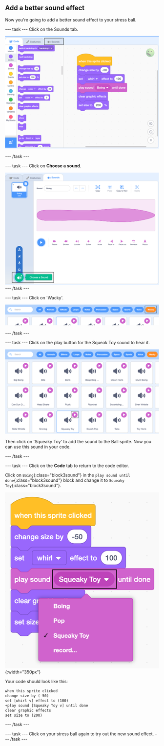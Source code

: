 ## Add a better sound effect

Now you're going to add a better sound effect to your stress ball. 

--- task ---
Click on the Sounds tab.

![screenshot](images/balls-sound-tab.png)

--- /task ---

--- task ---
Click on **Choose a sound**.

![screenshot](images/balls-choose-sound.png)
--- /task ---

--- task ---
Click on 'Wacky'.

![screenshot](images/balls-wacky.png)

--- /task ---

--- task ---
Click on the play button for the Squeak Toy sound to hear it. 

![screenshot](images/balls-play-button.png)

Then click on 'Squeaky Toy' to add the sound to the Ball sprite. Now you can use this sound in your code.

--- /task ---

--- task ---
Click on the **Code** tab to return to the code editor. 

Click on `Boing`{:class="block3sound"} in the `play sound until done`{:class="block3sound"} block and change it to `Squeaky Toy`{:class="block3sound"}.

![screenshot](images/balls-squeakytoy.png){:width="350px"}

Your code should look like this:

```blocks3
when this sprite clicked
change size by (-50)
set [whirl v] effect to (100)
+play sound [Squeaky Toy v] until done
clear graphic effects
set size to (200)
```
--- /task ---

--- task ---
Click on your stress ball again to try out the new sound effect. 
--- /task ---

